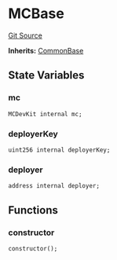 # MCBase
[Git Source](https://github.com/metacontract/mc/blob/main/src/devkit/Flattened.sol)

**Inherits:**
[CommonBase](abstract.CommonBase.md)


## State Variables
### mc

```solidity
MCDevKit internal mc;
```


### deployerKey

```solidity
uint256 internal deployerKey;
```


### deployer

```solidity
address internal deployer;
```


## Functions
### constructor


```solidity
constructor();
```

